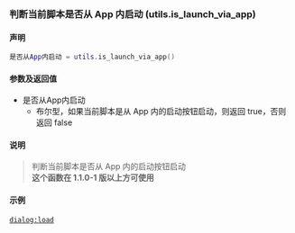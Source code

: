 ### 判断当前脚本是否从 App 内启动 \(**utils\.is\_launch\_via\_app**\)


#### 声明
```lua
是否从App内启动 = utils.is_launch_via_app()
```


#### 参数及返回值
- 是否从App内启动
    - 布尔型，如果当前脚本是从 App 内的启动按钮启动，则返回 true，否则返回 false


#### 说明
> 判断当前脚本是否从 App 内的启动按钮启动  
> **这个函数在 1\.1\.0\-1 版以上方可使用**  


#### 示例  
[`dialog:load`](/Handbook/dialog/_load.md)  

